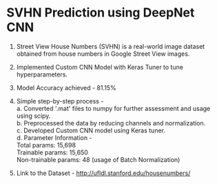 # SVHN Prediction using DeepNet CNN

1. Street View House Numbers (SVHN) is a real-world image dataset obtained from house numbers in Google Street View images.

2. Implemented Custom CNN Model with Keras Tuner to tune hyperparameters.

3. Model Accuracy achieved - 81.15%

4. Simple step-by-step process -<br>
   a. Converted '.mat' files to numpy for further assessment and usage using scipy.<br>
   b. Preprocessed the data by reducing channels and normalization.<br>
   c. Developed Custom CNN model using Keras tuner.<br>
   d. Parameter Information -<br>
     Total params: 15,698<br>
     Trainable params: 15,650<br>
     Non-trainable params: 48 (usage of Batch Normalization)<br>

5. Link to the Dataset - http://ufldl.stanford.edu/housenumbers/
   
